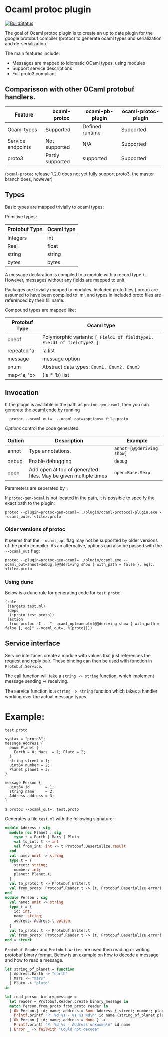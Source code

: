 # Ocaml protoc plugin

[![BuildStatus](https://travis-ci.org/issuu/ocaml-protoc-plugin?branch=master)](https://travis-ci.org/issuu/ocaml-protoc-plugin)

The goal of Ocaml protoc plugin is to create an up to date plugin for
the google protobuf compiler (protoc) to generate ocaml types and
serialization and de-serialization.

The main features include:
* Messages are mapped to idiomatic OCaml types, using modules
* Support service descriptions
* Full proto3 compliant




## Comparisson with other OCaml protobuf handlers.

| Feature           | ocaml-protoc     | ocaml-pb-plugin | ocaml-protoc-plugin |
| -------           | ------------     | --------------- | ------------------- |
| Ocaml types       | Supported        | Defined runtime | Supported           |
| Service endpoints | Not supported    | N/A             | Supported           |
| proto3            | Partly supported | supported       | Supported           |

(`ocaml-protoc` release 1.2.0 does not yet fully support proto3, the
master branch does, however)

## Types
Basic types are mapped trivially to ocaml types:

Primitive types:

| Protobuf Type | Ocaml type      |
| ------------- | ----------      |
| Integers      | int             |
| Real          | float           |
| string        | string          |
| bytes         | bytes           |

A message <name> declaration is compiled to a module <Name> with a record type
`t`. However, messages without any fields are mapped to unit.

Packages are trivially mapped to modules.
Included proto files (<name>.proto) are assumed to have been compiled
to <name>.ml, and types in included proto files are referenced by
their fill name.

Compound types are mapped like:

| Protobuf Type | Ocaml type                                                            |
| ------------- | ----------                                                              |
| oneof         | Polymorphic variants:  `[ Field1 of fieldtype1, Field1 of fieldtype2 ]`  |
| repeated 'a   | 'a list                                                                 |
| message       | message option                                                         |
| enum          | Abstract data types: `` Enum1, Enum2, Enum3 ``                           |
| map<'a, 'b>   | ('a * 'b) list |

## Invocation
If the plugin is available in the path as `protoc-gen-ocaml`, then you
can generate the ocaml code by running

```
  protoc --ocaml_out=. --ocaml_opt=<options> file.proto
```

*Options* control the code generated.

| Option      | Description                                                     | Example                   |
| ----------- | ------------------------------                                  | -----------------------   |
| annot       | Type annotations.                                               | `annot=[@@deriving show]` |
| debug       | Enable debugging                                                | `debug`                   |
| open        | Add open at top of generated files. May be given multiple times | `open=Base.Sexp`          |


Parameters are seperated by `;`

If `protoc-gen-ocaml` is not located in the path, it is possible to
specify the exact path to the plugin:

```
protoc --plugin=protoc-gen-ocaml=../plugin/ocaml-protocol-plugin.exe --ocaml_out=. <file>.proto
```

### Older versions of protoc
It seems that the `--ocaml_opt` flag may not be supported by older
versions of the proto compiler. As an alternative, options can also be
passed with the `--ocaml_out` flag:

```
protoc --plugin=protoc-gen-ocaml=../plugin/ocaml.exe --ocaml_out=annot=debug;[@@deriving show { with_path = false }, eq]:. <file>.proto
```

### Using dune
Below is a dune rule for generating code for `test.proto`:
```
(rule
 (targets test.ml)
 (deps
  (:proto test.proto))
 (action
  (run protoc -I .  "--ocaml_opt=annot=[@@deriving show { with_path = false }, eq]" --ocaml_out=. %{proto})))
```

## Service interface
Service interfaces create a module with values that just references
the request and reply pair. These binding can then be used with
function in `Protobuf.Service`.

The call function will take a `string -> string` function, which
implement message sending -> receiving.

The service function is a `string -> string` function which takes a
handler working over the actual message types.


# Example:

`test.proto`
```proto3
syntax = "proto3";
message Address {
  enum Planet {
    Earth = 0; Mars  = 1; Pluto = 2;
  }
  string street = 1;
  uint64 number = 2;
  Planet planet = 3;
}

message Person {
  uint64 id       = 1;
  string name     = 2;
  Address address = 3;
}
```

`$ protoc --ocaml_out=. test.proto`

Generates a file `test.ml` with the following signature:

```ocaml
module Address : sig
  module rec Planet : sig
    type t = Earth | Mars | Pluto
    val to_int: t -> int
    val from_int: int -> t Protobuf.Deserialize.result
  end
  val name: unit -> string
  type t = {
    street: string;
    number: int;
    planet: Planet.t;
  }
  val to_proto: t -> Protobuf.Writer.t
  val from_proto: Protobuf.Reader.t -> (t, Protobuf.Deserialize.error) result
end
module Person : sig
  val name: unit -> string
  type t = {
    id: int;
    name: string;
    address: Address.t option;
  }
  val to_proto: t -> Protobuf.Writer.t
  val from_proto: Protobuf.Reader.t -> (t, Protobuf.Deserialize.error) result
end = struct
```

`Protobuf.Reader` and `Protobuf.Writer` are used then reading or
writing protobuf binary format. Below is an example on how to decode a message
and how to read a message.

```ocaml
let string_of_planet = function
  | Address.Earth -> "earth"
  | Mars -> "mars"
  | Pluto -> "pluto"
in

let read_person binary_message =
  let reader = Protobuf.Reader.create binary_message in
  match Person.from_proto from_proto reader in
  | Ok Person.{ id; name; address = Some Address { street; number; planet } } ->
    Printf.printf "P: %d %s - %s %s %d\n" id name (string_of_planet planet) street number
  | Ok Person.{ id; name; address = None } ->
    Printf.printf "P: %d %s - Address unknown\n" id name
  | Error _ -> failwith "Could not decode"
```
